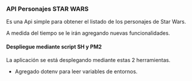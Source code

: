 ### API Personajes STAR WARS

Es una Api simple para obtener el listado de los personajes
de Star Wars.

A medida del tiempo se le irán agregando nuevas funcionalidades.

#### Despliegue mediante script SH y PM2

La aplicación se está desplegando mediante estas 2 herramientas.

* Agregado dotenv para leer variables de entornos.